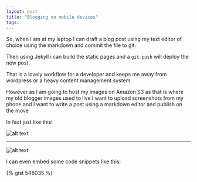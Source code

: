 ```yaml
---
layout: post
title: "Blogging on mobile devices"
tags:
---
```


So, when I am at my laptop I can draft a blog post using my text editor of choice using the markdown and commit the file to git. 

Then using Jekyll i can build the static pages and a `git push` will deploy the new post. 

That is a lovely workflow for a developer and keeps me away from wordpress or a heavy content management system. 

However as I am going to host my images on Amazon S3 as that is where my old blogger images used to live I want to upload screenshots from my phone and I want to write a post using a markdown editor and publish on the move

In fact just like this! 


![alt text](http://static.solrevdev.com/blog/blogging-from-mobile-devices_1.png "Octopage")

---

![alt text](http://static.solrevdev.com/blog/blogging-from-mobile-devices_2.png "Markdown")

I can even embed some code snippets like this: 

{% gist 548035 %}

